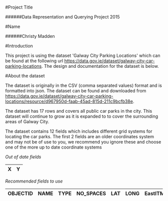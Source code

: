 #Project Title

######Data Representation and Querying Project 2015

#Name

######Christy Madden

#Introduction

This project is using the dataset 'Galway City Parking Locations' which can be found at the following url https://data.gov.ie/dataset/galway-city-car-parking-locations. The design and documentation for the dataset is below.

#About the dataset

The dataset is originally in the CSV (comma separated values) format and is formatted into json. The dataset can be found and downloaded from https://data.gov.ie/dataset/galway-city-car-parking-locations/resource/d967950d-faab-45ad-815d-211c9bcfb38e.

The dataset has 17 rows and covers all public car parks in the city. This dataset will continue to grow as it is expanded to to cover the surrounding areas of Galway City. 

The dataset contains 12 fields which includes different grid systems for locating the car parks.
The first 2 fields are an older coordinates system and may not be of use to you, we recommend you ignore these and choose one of the more up to date coordinate systems

*Out of date fields*

|  X |  Y |
|---|---|

*Recommended fields to use*

| OBJECTID|NAME|TYPE|NO_SPACES|LAT|LONG|EastITM|NorthITM|EastIG|NorthIG|   
|---|---|---|---|---|---|---|---|---|---|






